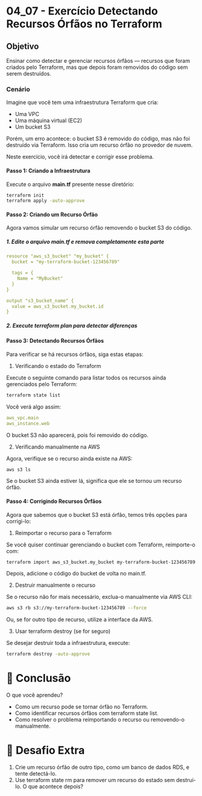 # 04_07 - Exercício Detectando Recursos Órfãos no Terraform

## Objetivo

Ensinar como detectar e gerenciar recursos órfãos — recursos que foram criados pelo Terraform, mas que depois foram removidos do código sem serem destruídos.

### Cenário

Imagine que você tem uma infraestrutura Terraform que cria:  
- Uma VPC  
- Uma máquina virtual (EC2)  
- Um bucket S3  

Porém, um erro acontece: o bucket S3 é removido do código, mas não foi destruído via Terraform. Isso cria um recurso órfão no provedor de nuvem.  

Neste exercício, você irá detectar e corrigir esse problema.

#### Passo 1: Criando a Infraestrutura
Execute o arquivo **main.tf** presente nesse diretório:
```bash
terraform init
terraform apply -auto-approve
```

#### Passo 2: Criando um Recurso Órfão
Agora vamos simular um recurso órfão removendo o bucket S3 do código.  

##### 1. Edite o arquivo main.tf e remova completamente esta parte
```yaml
resource "aws_s3_bucket" "my_bucket" {
  bucket = "my-terraform-bucket-123456789"

  tags = {
    Name = "MyBucket"
  }
}

output "s3_bucket_name" {
  value = aws_s3_bucket.my_bucket.id
}
```

##### 2. Execute terraform plan para detectar diferenças

#### Passo 3: Detectando Recursos Órfãos

Para verificar se há recursos órfãos, siga estas etapas:  

1. Verificando o estado do Terraform  

Execute o seguinte comando para listar todos os recursos ainda gerenciados pelo Terraform:  
```bash
terraform state list
```

Você verá algo assim:  
```yaml
aws_vpc.main
aws_instance.web
```

O bucket S3 não aparecerá, pois foi removido do código.  

2. Verificando manualmente na AWS  

Agora, verifique se o recurso ainda existe na AWS:  
```bash
aws s3 ls
```

Se o bucket S3 ainda estiver lá, significa que ele se tornou um recurso órfão.  

#### Passo 4: Corrigindo Recursos Órfãos

Agora que sabemos que o bucket S3 está órfão, temos três opções para corrigi-lo:  

1. Reimportar o recurso para o Terraform

Se você quiser continuar gerenciando o bucket com Terraform, reimporte-o com:
```bash
terraform import aws_s3_bucket.my_bucket my-terraform-bucket-123456789
```

Depois, adicione o código do bucket de volta no main.tf.

2. Destruir manualmente o recurso

Se o recurso não for mais necessário, exclua-o manualmente via AWS CLI:
```bash
aws s3 rb s3://my-terraform-bucket-123456789 --force
```

Ou, se for outro tipo de recurso, utilize a interface da AWS.  

3. Usar terraform destroy (se for seguro)  

Se desejar destruir toda a infraestrutura, execute:  

```bash
terraform destroy -auto-approve
```

# 📌 Conclusão

O que você aprendeu?  
- Como um recurso pode se tornar órfão no Terraform.  
- Como identificar recursos órfãos com terraform state list.  
- Como resolver o problema reimportando o recurso ou removendo-o manualmente.  

# 📌 Desafio Extra
1.	Crie um recurso órfão de outro tipo, como um banco de dados RDS, e tente detectá-lo.  
2.	Use terraform state rm <recurso> para remover um recurso do estado sem destruí-lo. O que acontece depois?  
